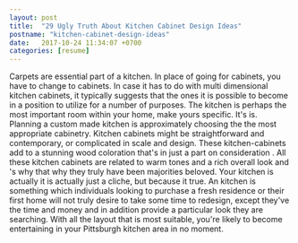 ```yaml
---
layout: post
title:  "29 Ugly Truth About Kitchen Cabinet Design Ideas"
postname: "kitchen-cabinet-design-ideas"
date:   2017-10-24 11:34:07 +0700
categories: [resume]
---
```

Carpets are essential part of a kitchen. In place of going for cabinets, you have to change to cabinets. In case it has to do with multi dimensional kitchen cabinets, it typically suggests that the ones it is possible to become in a position to utilize for a number of purposes. The kitchen is perhaps the most important room within your home, make yours specific. It's is. Planning a custom made kitchen is approximately choosing the the most appropriate cabinetry. Kitchen cabinets might be straightforward and contemporary, or complicated in scale and design. These kitchen-cabinets add to a stunning wood coloration that's in just a part on consideration . All these kitchen cabinets are related to warm tones and a rich overall look and 's why that why they truly have been majorities beloved. Your kitchen is actually it is actually just a cliche, but because it true. An kitchen is something which individuals looking to purchase a fresh residence or their first home will not truly desire to take some time to redesign, except they've the time and money and in addition provide a particular look they are searching. With all the layout that is most suitable, you're likely to become entertaining in your Pittsburgh kitchen area in no moment.
